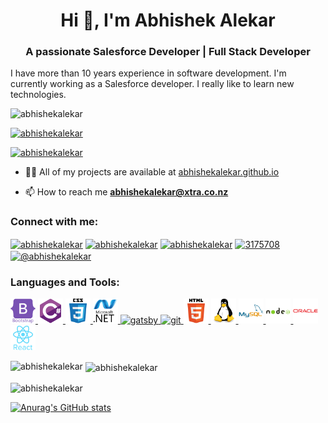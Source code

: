 
<h1 align="center">Hi 👋, I'm Abhishek Alekar</h1>
<h3 align="center">A passionate  Salesforce Developer | Full Stack Developer </h3>



I have more than 10 years experience in software development. I'm currently working as a Salesforce developer. I really like to learn new technologies.

<p align="left"> <img src="https://komarev.com/ghpvc/?username=abhishekalekar&label=Profile%20views&color=0e75b6&style=flat" alt="abhishekalekar" /> </p>

<p align="left"> <a href="https://github.com/ryo-ma/github-profile-trophy"><img src="https://github-profile-trophy.vercel.app/?username=abhishekalekar" alt="abhishekalekar" /></a> </p>

<p align="left"> <a href="https://twitter.com/abhishekalekar" target="blank"><img src="https://img.shields.io/twitter/follow/abhishekalekar?logo=twitter&style=for-the-badge" alt="abhishekalekar" /></a> </p>

- 👨‍💻 All of my projects are available at [abhishekalekar.github.io](abhishekalekar.github.io)

- 📫 How to reach me **abhishekalekar@xtra.co.nz**



<h3 align="left">Connect with me:</h3>

<p align="left">
<a href="https://dev.to/abhishekalekar" target="blank"><img align="center" src="https://cdn.jsdelivr.net/npm/simple-icons@3.0.1/icons/dev-dot-to.svg" alt="abhishekalekar" height="30" width="40" /></a>
<a href="https://twitter.com/abhishekalekar" target="blank"><img align="center" src="https://raw.githubusercontent.com/rahuldkjain/github-profile-readme-generator/master/src/images/icons/Social/twitter.svg" alt="abhishekalekar" height="30" width="40" /></a>
<a href="https://linkedin.com/in/abhishekalekar" target="blank"><img align="center" src="https://raw.githubusercontent.com/rahuldkjain/github-profile-readme-generator/master/src/images/icons/Social/linked-in-alt.svg" alt="abhishekalekar" height="30" width="40" /></a>
<a href="https://stackoverflow.com/users/3175708" target="blank"><img align="center" src="https://raw.githubusercontent.com/rahuldkjain/github-profile-readme-generator/master/src/images/icons/Social/stack-overflow.svg" alt="3175708" height="30" width="40" /></a>
<a href="https://medium.com/@abhishekalekar" target="blank"><img align="center" src="https://raw.githubusercontent.com/rahuldkjain/github-profile-readme-generator/master/src/images/icons/Social/medium.svg" alt="@abhishekalekar" height="30" width="40" /></a>
</p>

<h3 align="left">Languages and Tools:</h3>
<p align="left"> <a href="https://getbootstrap.com" target="_blank"> <img src="https://raw.githubusercontent.com/devicons/devicon/master/icons/bootstrap/bootstrap-plain-wordmark.svg" alt="bootstrap" width="40" height="40"/> </a> <a href="https://www.w3schools.com/cs/" target="_blank"> <img src="https://raw.githubusercontent.com/devicons/devicon/master/icons/csharp/csharp-original.svg" alt="csharp" width="40" height="40"/> </a> <a href="https://www.w3schools.com/css/" target="_blank"> <img src="https://raw.githubusercontent.com/devicons/devicon/master/icons/css3/css3-original-wordmark.svg" alt="css3" width="40" height="40"/> </a> <a href="https://dotnet.microsoft.com/" target="_blank"> <img src="https://raw.githubusercontent.com/devicons/devicon/master/icons/dot-net/dot-net-original-wordmark.svg" alt="dotnet" width="40" height="40"/> </a> <a href="https://www.gatsbyjs.com/" target="_blank"> <img src="https://www.vectorlogo.zone/logos/gatsbyjs/gatsbyjs-icon.svg" alt="gatsby" width="40" height="40"/> </a> <a href="https://git-scm.com/" target="_blank"> <img src="https://www.vectorlogo.zone/logos/git-scm/git-scm-icon.svg" alt="git" width="40" height="40"/> </a> <a href="https://www.w3.org/html/" target="_blank"> <img src="https://raw.githubusercontent.com/devicons/devicon/master/icons/html5/html5-original-wordmark.svg" alt="html5" width="40" height="40"/> </a> <a href="https://www.linux.org/" target="_blank"> <img src="https://raw.githubusercontent.com/devicons/devicon/master/icons/linux/linux-original.svg" alt="linux" width="40" height="40"/> </a> <a href="https://www.mysql.com/" target="_blank"> <img src="https://raw.githubusercontent.com/devicons/devicon/master/icons/mysql/mysql-original-wordmark.svg" alt="mysql" width="40" height="40"/> </a> <a href="https://nodejs.org" target="_blank"> <img src="https://raw.githubusercontent.com/devicons/devicon/master/icons/nodejs/nodejs-original-wordmark.svg" alt="nodejs" width="40" height="40"/> </a> <a href="https://www.oracle.com/" target="_blank"> <img src="https://raw.githubusercontent.com/devicons/devicon/master/icons/oracle/oracle-original.svg" alt="oracle" width="40" height="40"/> </a> <a href="https://reactjs.org/" target="_blank"> <img src="https://raw.githubusercontent.com/devicons/devicon/master/icons/react/react-original-wordmark.svg" alt="react" width="40" height="40"/> </a> </p>

<p><img align="left" src="https://github-readme-stats.vercel.app/api/top-langs?username=abhishekalekar&show_icons=true&locale=en&layout=compact" alt="abhishekalekar" /></p>

<p>&nbsp;<img align="center" src="https://github-readme-stats.vercel.app/api?username=abhishekalekar&show_icons=true&locale=en" alt="abhishekalekar" /></p>

<p><img align="center" src="https://github-readme-streak-stats.herokuapp.com/?user=abhishekalekar&" alt="abhishekalekar" /></p>

[![Anurag's GitHub stats](https://github-readme-stats.vercel.app/api?username=abhishekalekar)](https://github.com/anuraghazra/github-readme-stats)

